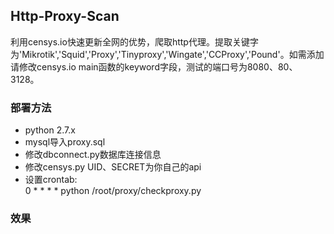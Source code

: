 ## Http-Proxy-Scan

利用censys.io快速更新全网的优势，爬取http代理。提取关键字为'Mikrotik','Squid','Proxy','Tinyproxy','Wingate','CCProxy','Pound'。如需添加请修改censys.io main函数的keyword字段，测试的端口号为8080、80、3128。


### 部署方法

* python 2.7.x
* mysql导入proxy.sql
* 修改dbconnect.py数据库连接信息
* 修改censys.py UID、SECRET为你自己的api
* 设置crontab:</br>
 0 * * * *  python  /root/proxy/checkproxy.py

### 效果


